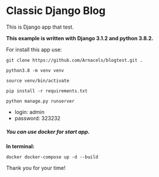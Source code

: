 # Classic Django Blog

This is Django app that test.

**This example is written with Django 3.1.2 and python 3.8.2.**

For install this app use:

```git clone https://github.com/Arnacels/blogtest.git .```

```python3.8 -m venv venv```

```source venv/bin/activate```

```pip install -r requirements.txt```

```python manage.py runserver```

* login: admin
* password: 323232

##### You can use docker for start app.

**In terminal:**

```docker docker-compose up -d --build```

Thank you for your time!


